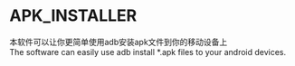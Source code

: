 APK_INSTALLER
===

本软件可以让你更简单使用adb安装apk文件到你的移动设备上 <br>
The software can easily use adb install *.apk files to your android devices.